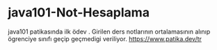 # java101-Not-Hesaplama
java101 patikasında ilk ödev . Girilen ders notlarının ortalamasının alınıp ögrenciye sınıfı geçip geçmedigi veriliyor.
https://www.patika.dev/tr
